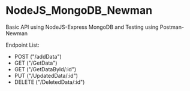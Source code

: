 # NodeJS_MongoDB_Newman
Basic API using NodeJS-Express MongoDB and Testing using Postman-Newman

Endpoint List:

- POST    ("/addData")
- GET     ("/GetData")
- GET     ("/GetDataById/:id")
- PUT     ("/UpdatedData/:id")
- DELETE  ("/DeletedData/:id")

